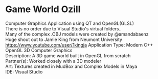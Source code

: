 # Game World Ozill
Computer Graphics Application using QT and OpenGL(GLSL) <br>
There is no order due to Visual Studio's virtual folders.. <br>
Many of the complex .OBJ models were created by @amandabaenz <br>
Huge shout out to Jamie King from Neumont University https://www.youtube.com/user/1kingja
Application Type: Modern C++ OpenGL 3D Computer Graphics <br>
Description: A 3D game world built in OpenGL from scratch<br>
Partner(s): Worked closely with a 3D modeler<br>
Art: Textures created in MudBox and Complex Models in Maya<br>
IDE: Visual Studio<br>

